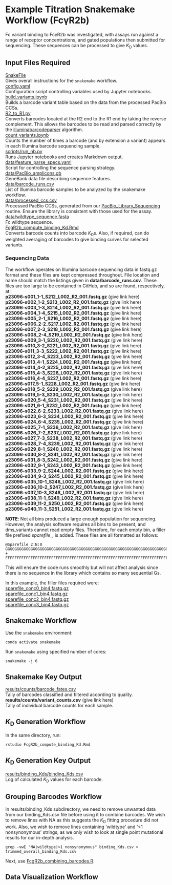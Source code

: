 # Example Titration Snakemake Workflow (FcγR2b)

Fc variant binding to FcγR2b was investigated, with assays run against a range of receptor concentrations, and gated populations then submitted for sequencing. These sequences can be processed to give *K*<sub>D</sub> values.

## Input Files Required

[SnakeFile](https://github.com/Ortlund-Laboratory/DMS_IgG1Fc/blob/main/example_titration/Snakefile)<br>
Gives overall instructions for the `snakemake` workflow.<br>
[config.yaml](https://github.com/Ortlund-Laboratory/DMS_IgG1Fc/blob/main/example_titration/config.yaml)<br>
Configuration script controlling variables used by Jupyter notebooks.<br>
[build_variants.ipynb](https://github.com/Ortlund-Laboratory/DMS_IgG1Fc/blob/main/example_titration/build_variants.ipynb)<br>
Builds a barcode variant table based on the data from the processed PacBio CCSs.<br>
[R2_to_R1.py](https://github.com/Ortlund-Laboratory/DMS_IgG1Fc/blob/main/example_titration/R2_to_R1.py)<br>
Converts barcodes located at the R2 end to the R1 end by taking the reverse complement. This allows the barcodes to be read and parsed correctly by the [illuminabarcodeparser](https://jbloomlab.github.io/dms_variants/dms_variants.illuminabarcodeparser.html#dms_variants.illuminabarcodeparser.IlluminaBarcodeParser) algorithm.<br>
[count_variants.ipynb](https://github.com/Ortlund-Laboratory/DMS_IgG1Fc/blob/main/example_titration/count_variants.ipynb)<br>
Counts the number of times a barcode (and by extension a variant) appears in each Illumina barcode sequencing sample.<br>
[scripts/run_nb.py](https://github.com/Ortlund-Laboratory/DMS_IgG1Fc/blob/main/example_titration/scripts/run_nb.py)<br>
Runs Jupyter notebooks and creates Markdown output.<br>
[data/feature_parse_specs.yaml](https://github.com/Ortlund-Laboratory/DMS_IgG1Fc/blob/main/example_titration/data/feature_parse_specs.yaml)<br>
Script for controlling the sequence parsing strategy.<br>
[data/PacBio_amplicons.gb](https://github.com/Ortlund-Laboratory/DMS_IgG1Fc/blob/main/example_titration/data/PacBio_amplicons.gb)<br>
GeneBank data file describing sequence features.<br>
[data/barcode_runs.csv](https://github.com/Ortlund-Laboratory/DMS_IgG1Fc/blob/main/example_titration/data/barcode_runs.csv)<br>
List of Illumina barcode samples to be analyzed by the snakemake workflow.<br>
[data/processed_ccs.csv](https://github.com/Ortlund-Laboratory/DMS_IgG1Fc/blob/main/example_titration/data/processed_ccs.csv)<br>
Processed PacBio CCSs, generated from our [PacBio_Library_Sequencing](https://github.com/Ortlund-Laboratory/DMS_IgG1Fc/tree/main/PacBio_Library_Sequencing) routine. Ensure the library is consistent with those used for the assay.<br>
[data/wildtype_sequence.fasta](https://github.com/Ortlund-Laboratory/DMS_IgG1Fc/blob/main/example_titration/data/wildtype_sequence.fasta)<br>
Fc wildtype sequence.<br>
[FcgR2b_compute_binding_Kd.Rmd](https://github.com/Ortlund-Laboratory/DMS_IgG1Fc/blob/main/example_titration/FcgR2b_compute_binding_Kd.Rmd)<br>
Converts barcode counts into barcode *K*<sub>D</sub>s. Also, if required, can do weighted averaging of barcodes to give binding curves for selected variants.<br>

### Sequencing Data

The workflow operates on Illumina barcode sequencing data in fastq.gz format and these files are kept compressed throughout. File location and name should match the listings given in **data/barcode_runs.csv**. These files are too large to be contained in GitHub, and so are found, respectively, at:<br>
**p23096-s001_1-1_S212_L002_R2_001.fastq.gz** (give link here)<br>
**p23096-s002_1-2_S213_L002_R2_001.fastq.gz** (give link here)<br>
**p23096-s003_1-3_S214_L002_R2_001.fastq.gz** (give link here)<br>
**p23096-s004_1-4_S215_L002_R2_001.fastq.gz** (give link here)<br>
**p23096-s005_2-1_S216_L002_R2_001.fastq.gz** (give link here)<br>
**p23096-s006_2-2_S217_L002_R2_001.fastq.gz** (give link here)<br>
**p23096-s007_2-3_S218_L002_R2_001.fastq.gz** (give link here)<br>
**p23096-s008_2-4_S219_L002_R2_001.fastq.gz** (give link here)<br>
**p23096-s009_3-1_S220_L002_R2_001.fastq.gz** (give link here)<br>
**p23096-s010_3-2_S221_L002_R2_001.fastq.gz** (give link here)<br>
**p23096-s011_3-3_S222_L002_R2_001.fastq.gz** (give link here)<br>
**p23096-s012_3-4_S223_L002_R2_001.fastq.gz** (give link here)<br>
**p23096-s013_4-1_S224_L002_R2_001.fastq.gz** (give link here)<br>
**p23096-s014_4-2_S225_L002_R2_001.fastq.gz** (give link here)<br>
**p23096-s015_4-3_S226_L002_R2_001.fastq.gz** (give link here)<br>
**p23096-s016_4-4_S227_L002_R2_001.fastq.gz** (give link here)<br>
**p23096-s017_5-1_S228_L002_R2_001.fastq.gz** (give link here)<br>
**p23096-s018_5-2_S229_L002_R2_001.fastq.gz** (give link here)<br>
**p23096-s019_5-3_S230_L002_R2_001.fastq.gz** (give link here)<br>
**p23096-s020_5-4_S231_L002_R2_001.fastq.gz** (give link here)<br>
**p23096-s021_6-1_S232_L002_R2_001.fastq.gz** (give link here)<br>
**p23096-s022_6-2_S233_L002_R2_001.fastq.gz** (give link here)<br>
**p23096-s023_6-3_S234_L002_R2_001.fastq.gz** (give link here)<br>
**p23096-s024_6-4_S235_L002_R2_001.fastq.gz** (give link here)<br>
**p23096-s025_7-1_S236_L002_R2_001.fastq.gz** (give link here)<br>
**p23096-s026_7-2_S237_L002_R2_001.fastq.gz** (give link here)<br>
**p23096-s027_7-3_S238_L002_R2_001.fastq.gz** (give link here)<br>
**p23096-s028_7-4_S239_L002_R2_001.fastq.gz** (give link here)<br>
**p23096-s029_8-1_S240_L002_R2_001.fastq.gz** (give link here)<br>
**p23096-s030_8-2_S241_L002_R2_001.fastq.gz** (give link here)<br>
**p23096-s031_8-3_S242_L002_R2_001.fastq.gz** (give link here)<br>
**p23096-s032_9-1_S243_L002_R2_001.fastq.gz** (give link here)<br>
**p23096-s033_9-2_S244_L002_R2_001.fastq.gz** (give link here)<br>
**p23096-s034_9-3_S245_L002_R2_001.fastq.gz** (give link here)<br>
**p23096-s035_10-1_S246_L002_R2_001.fastq.gz** (give link here)<br>
**p23096-s036_10-2_S247_L002_R2_001.fastq.gz** (give link here)<br>
**p23096-s037_10-3_S248_L002_R2_001.fastq.gz** (give link here)<br>
**p23096-s038_11-1_S249_L002_R2_001.fastq.gz** (give link here)<br>
**p23096-s039_11-2_S250_L002_R2_001.fastq.gz** (give link here)<br>
**p23096-s040_11-3_S251_L002_R2_001.fastq.gz** (give link here)<br>

**NOTE**: Not all bins produced a large enough population for sequencing. However, the analysis software requires all bins to be present, and dms_variants cannot read empty files. Therefore, for each empty bin, a filler file prefixed *sparefile_*, is added. These files are all formatted as follows:

```
@Sparefile 2:N:0
GGGGGGGGGGGGGGGGGGGGGGGGGGGGGGGGGGGGGGGGGGGGGGGGGGGGGGGGGGGGGGGGGGGGGGGGGGGGGGGGGGGGGGGGGGGGGGGGGGGGG
+
FFFFFFFFFFFFFFFFFFFFFFFFFFFFFFFFFFFFFFFFFFFFFFFFFFFFFFFFFFFFFFFFFFFFFFFFFFFFFFFFFFFFFFFFFFFFFFFFFFFFF
```
This will ensure the code runs smoothly but will not affect analysis since there is no sequence in the library which contains so many sequential Gs.

In this example, the filler files required were:<br>
[sparefile_conc0_bin4.fastq.gz](https://github.com/Ortlund-Laboratory/DMS_IgG1Fc/blob/main/example_titration/sparefile_conc0_bin4.fastq.gz)<br>
[sparefile_conc1_bin4.fastq.gz](https://github.com/Ortlund-Laboratory/DMS_IgG1Fc/blob/main/example_titration/sparefile_conc1_bin4.fastq.gz)<br>
[sparefile_conc2_bin4.fastq.gz](https://github.com/Ortlund-Laboratory/DMS_IgG1Fc/blob/main/example_titration/sparefile_conc2_bin4.fastq.gz)<br>
[sparefile_conc3_bin4.fastq.gz](https://github.com/Ortlund-Laboratory/DMS_IgG1Fc/blob/main/example_titration/sparefile_conc3_bin4.fastq.gz)<br>

## Snakemake Workflow

Use the `snakemake` environment:

`conda activate snakemake`

Run `snakemake` using specified number of cores:

`snakemake -j 6`

## Snakemake Key Output

[results/counts/barcode_fates.csv](https://github.com/Ortlund-Laboratory/DMS_IgG1Fc/blob/main/example_titration/results/counts/barcode_fates.csv)<br>
Tally of barcodes classified and filtered according to quality.<br>
**results/counts/variant_counts.csv** (give link here)<br>
Tally of individual barcode counts for each sample.<br>

## *K*<sub>D</sub> Generation Workflow

In the same directory, run:

```
rstudio FcgR2b_compute_binding_Kd.Rmd
```

## *K*<sub>D</sub> Generation Key Output

[results/binding_Kds/binding_Kds.csv](https://github.com/Ortlund-Laboratory/DMS_IgG1Fc/blob/main/example_titration/results/binding_Kds/binding_Kds.csv)<br>
Log of calculated *K*<sub>D</sub> values for each barcode.<br>

## Grouping Barcodes Workflow

In results/binding_Kds subdirectory, we need to remove unwanted data from our binding_Kds.csv file before using it to combine barcodes. We wish to remove lines with NA as this suggests the *K*<sub>D</sub> fitting procedure did not work. Also, we wish to remove lines containing 'wildtype' and '<1 nonsynonymous' strings, as we only wish to look at single point mutational results for our in-depth analysis.

```
grep -vwE "NA|wildtype|>1 nonsynonymous" binding_Kds.csv > trimmed_overall_binding_Kds.csv
```

Next, use [FcgR2b_combining_barcodes.R](https://github.com/Ortlund-Laboratory/DMS_IgG1Fc/blob/main/example_titration/results/binding_Kds/FcgR2b_combining_barcodes.R).

## Data Visualization Workflow



